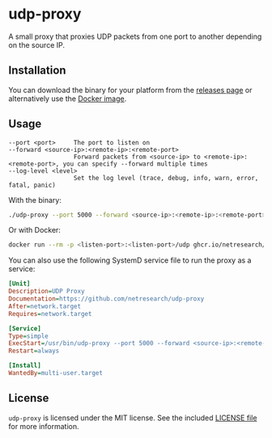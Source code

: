 # udp-proxy

A small proxy that proxies UDP packets from one port to another depending on the source IP.

## Installation

You can download the binary for your platform from the [releases page](https://github.com/netresearch/udp-proxy/releases) or alternatively use the [Docker image](https://github.com/netresearch/udp-proxy/pkgs/container/udp-proxy).

## Usage

```
--port <port>     The port to listen on
--forward <source-ip>:<remote-ip>:<remote-port>
                  Forward packets from <source-ip> to <remote-ip>:<remote-port>, you can specify --forward multiple times
--log-level <level>
                  Set the log level (trace, debug, info, warn, error, fatal, panic)
```

With the binary:

```sh
./udp-proxy --port 5000 --forward <source-ip>:<remote-ip>:<remote-port>
```

Or with Docker:

```sh
docker run --rm -p <listen-port>:<listen-port>/udp ghcr.io/netresearch/udp-proxy --port <listen-port> --forward <source-ip>:<remote-ip>:<remote-port>
```

You can also use the following SystemD service file to run the proxy as a service:

```ini
[Unit]
Description=UDP Proxy
Documentation=https://github.com/netresearch/udp-proxy
After=network.target
Requires=network.target

[Service]
Type=simple
ExecStart=/usr/bin/udp-proxy --port 5000 --forward <source-ip>:<remote-ip>:<remote-port>
Restart=always

[Install]
WantedBy=multi-user.target
```

## License

`udp-proxy` is licensed under the MIT license. See the included [LICENSE file](./LICENSE) for more information.
